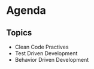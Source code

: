 # Agenda

## Topics
   - Clean Code Practives
   - Test Driven Development
   - Behavior Driven Development

